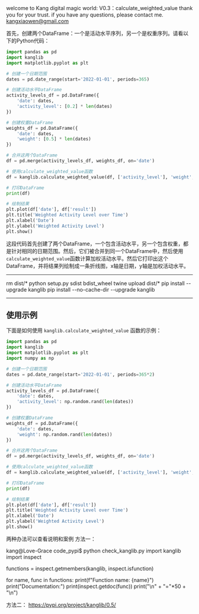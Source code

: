 welcome to Kang digital magic world:
V0.3：calculate_weighted_value
thank you for your trust. if you have any questions, please contact me. kangxiaowen@gmail.com


首先，创建两个DataFrame：一个是活动水平序列，另一个是权重序列。请看以下的Python代码：

```python
import pandas as pd
import kanglib
import matplotlib.pyplot as plt

# 创建一个日期范围
dates = pd.date_range(start='2022-01-01', periods=365)

# 创建活动水平DataFrame
activity_levels_df = pd.DataFrame({
    'date': dates,
    'activity_level': [0.2] * len(dates)
})

# 创建权重DataFrame
weights_df = pd.DataFrame({
    'date': dates,
    'weight': [0.5] * len(dates)
})

# 合并这两个DataFrame
df = pd.merge(activity_levels_df, weights_df, on='date')

# 使用calculate_weighted_value函数
df = kanglib.calculate_weighted_value(df, ['activity_level'], 'weight', 'result')

# 打印DataFrame
print(df)

# 绘制结果
plt.plot(df['date'], df['result'])
plt.title('Weighted Activity Level over Time')
plt.xlabel('Date')
plt.ylabel('Weighted Activity Level')
plt.show()
```

这段代码首先创建了两个DataFrame，一个包含活动水平，另一个包含权重，都是针对相同的日期范围。然后，它们被合并到同一个DataFrame中，然后使用`calculate_weighted_value`函数计算加权活动水平。然后它打印出这个DataFrame，并将结果列绘制成一条折线图，x轴是日期，y轴是加权活动水平。

---
rm dist/*
python setup.py sdist bdist_wheel
twine upload dist/*
pip install --upgrade kanglib
pip install --no-cache-dir --upgrade kanglib



---
## 使用示例

下面是如何使用 `kanglib.calculate_weighted_value` 函数的示例：

```python
import pandas as pd
import kanglib
import matplotlib.pyplot as plt
import numpy as np

# 创建一个日期范围
dates = pd.date_range(start='2022-01-01', periods=365*2)

# 创建活动水平DataFrame
activity_levels_df = pd.DataFrame({
    'date': dates,
    'activity_level': np.random.rand(len(dates))
})

# 创建权重DataFrame
weights_df = pd.DataFrame({
    'date': dates,
    'weight': np.random.rand(len(dates))
})

# 合并这两个DataFrame
df = pd.merge(activity_levels_df, weights_df, on='date')

# 使用calculate_weighted_value函数
df = kanglib.calculate_weighted_value(df, ['activity_level'], 'weight', 'result')

# 打印DataFrame
print(df)

# 绘制结果
plt.plot(df['date'], df['result'])
plt.title('Weighted Activity Level over Time')
plt.xlabel('Date')
plt.ylabel('Weighted Activity Level')
plt.show()


```

两种办法可以查看说明和案例
方法一：

kang@Love-Grace code_pypi$ python check_kanglib.py 
import kanglib
import inspect

functions = inspect.getmembers(kanglib, inspect.isfunction)

for name, func in functions:
    print(f"Function name: {name}")
    print("Documentation:")
    print(inspect.getdoc(func))
    print("\n" + "="*50 + "\n")



方法二：
https://pypi.org/project/kanglib/0.5/

